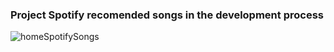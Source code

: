 ### Project Spotify recomended songs in the development process



![homeSpotifySongs](https://github.com/user-attachments/assets/821b0cd4-9271-492a-9244-8f5b2950dc45)
